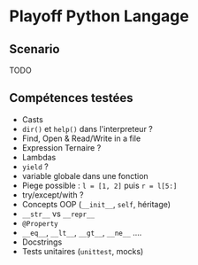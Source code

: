 # Playoff Python Langage

## Scenario 

TODO 

## Compétences testées

* Casts 
* `dir()` et `help()` dans l'interpreteur ?
* Find, Open & Read/Write in a file
* Expression Ternaire ? 
* Lambdas
* `yield` ?
* variable globale dans une fonction 
* Piege possible : `l = [1, 2]` puis `r = l[5:]`
* try/except/with ?
* Concepts OOP (`__init__`, `self`, héritage)
* `__str__` vs `__repr__`
* `@Property`
* `__eq__`, `__lt__`, `__gt__`, `__ne__` ....
* Docstrings
* Tests unitaires (`unittest`, mocks)
